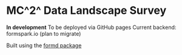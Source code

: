 # MC^2^ Data Landscape Survey 
 **In development**
 To be deployed via GitHub pages
 Current backend: formspark.io (plan to migrate)

 Built using the [formd package](https://nf-osi.github.io/formd/index.html) 
